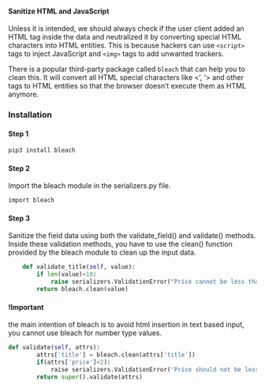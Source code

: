 #### Sanitize HTML and JavaScript

Unless it is intended, we should always check if the user client added an HTML tag inside the data and neutralized it by converting special HTML characters into HTML entities. This is because hackers can use `<script>` tags to inject JavaScript and `<img>` tags to add unwanted trackers.

There is a popular third-party package called `bleach` that can help you to clean this. It will convert all HTML special characters like <’, ‘> and other tags to HTML entities so that the browser doesn’t execute them as HTML anymore.

### Installation

#### Step 1

```sh
pip3 install bleach
```

#### Step 2

Import the bleach module in the serializers.py file.

```sh
import bleach
```

#### Step 3

Sanitize the field data using both the validate_field() and validate() methods. Inside these validation methods, you have to use the clean() function provided by the bleach module to clean up the input data.

```py
    def validate_title(self, value):
        if len(value)<10:
            raise serializers.ValidationError("Price cannot be less than 10")
        return bleach.clean(value)
```

#### !Important

the main intention of bleach is to avoid html insertion in text based input, you cannot use bleach for number type values.

```py
def validate(self, attrs):
        attrs['title'] = bleach.clean(attrs['title'])
        if(attrs['price']<2):
            raise serializers.ValidationError('Price should not be less than 2.0')
        return super().validate(attrs)
```
